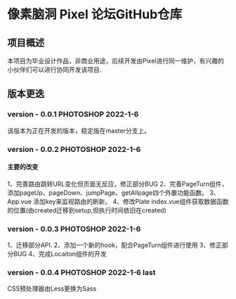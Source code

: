 # 像素脑洞 Pixel 论坛GitHub仓库

## 项目概述
本项目为毕业设计作品，非商业用途，后续开发由Pixel进行同一维护，有兴趣的小伙伴们可以进行协同开发该项目.

## 版本更迭
### version - 0.0.1 PHOTOSHOP 2022-1-6
该版本为正在开发的版本，稳定版在master分支上。
### version - 0.0.2 PHOTOSHOP 2022-1-6
#### 主要的改变
1、完善路由跳转URL变化但页面无反应，修正部分BUG
2、完善PageTurn组件，添加pageUp、pageDown、jumpPage、getAllpage四个外置功能函数。
3、App.vue 添加key来监视路由的刷新。
4、修改Plate index.vue组件获取数据函数的位置(由created迁移到setup,但执行时间依旧在created)
### version - 0.0.3 PHOTOSHOP 2022-1-6
1、迁移部分API.
2、添加一个新的hook，配合PageTurn组件进行使用
3、修正部分BUG
4、完成Locaiton组件的开发
### version - 0.0.4 PHOTOSHOP 2022-1-6 last
CSS预处理器由Less更换为Sass